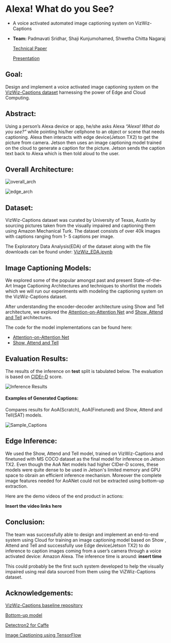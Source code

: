# Alexa! What do you See?
* A voice activated automated image captioning system on VizWiz-Captions</i>

* <b>Team:</b> Padmavati Sridhar, Shaji Kunjumohamed, Shwetha Chitta Nagaraj

    [Technical Paper]()        
    
    [Presentation](https://github.com/shwethacn/W251-Final-Project/blob/master/docs/W251_Final_Project_Presentation.pdf)



## Goal:
Design and implement a voice activated image captioning system on the [VizWiz-Captions dataset](https://vizwiz.org/tasks-and-datasets/image-captioning) harnessing the power of Edge and Cloud Computing.

## Abstract:
Using a person’s Alexa device or app, he/she asks Alexa <i>“Alexa! What do you see?”</i> while pointing his/her cellphone to an object or scene that needs captioning.  Alexa then interacts with edge device(Jetson TX2) to get the picture from camera. Jetson then uses an image captioning model trained on the cloud to generate a caption for the picture. Jetson sends the caption text back to Alexa which is then told aloud to the user. 

## Overall Architecture:

![overall_arch](https://github.com/shwethacn/W251-Final-Project/blob/master/imgs/overall_arch.JPG)

![edge_arch](https://github.com/shwethacn/W251-Final-Project/blob/master/imgs/edge_arch.JPG)

## Dataset:
VizWiz-Captions dataset was curated by University of Texas, Austin by sourcing pictures taken from the visually impaired and captioning them using Amazon Mechanical Turk.
The dataset consists of over 40k images with captions ranging from 1- 5 captions per image. 

The Exploratory Data Analysis(EDA) of the dataset along with the file downloads can be found under: [VizWiz_EDA.ipynb](https://github.com/shwethacn/W251-Final-Project/tree/master/EDA)

## Image Captioning Models:
We explored some of the popular amongst past and present State-of-the-Art Image Captioning Architectures and techniques to shortlist the models which we will run our experiments with modeling the captioning system on the VizWiz-Captions dataset.

After understanding the encoder-decoder architecture using Show and Tell architecture, we explored the [Attention-on-Attention Net](https://arxiv.org/abs/1908.06954) and [Show, Attend and Tell](https://arxiv.org/abs/1502.03044) architectures.

The code for the model implementations can be found here:

* [Attention-on-Attention Net](https://github.com/shwethacn/W251-Final-Project/tree/master/AoA)
* [Show, Attend and Tell](https://github.com/shwethacn/W251-Final-Project/tree/master/Show_Attend_Tell)

## Evaluation Results:

The results of the inference on <b>test</b> split is tabulated below. The evaluation is based on [CIDEr-D](https://arxiv.org/abs/1411.5726) score.

![Inference Results](https://github.com/shwethacn/W251-Final-Project/blob/master/imgs/inference_results.JPG)

#### Examples of Generated Captions:

Compares results for AoA(Scratch), AoA(Finetuned) and Show, Attend and Tell(SAT) models. 

![Sample_Captions](https://github.com/shwethacn/W251-Final-Project/blob/master/imgs/sample_test_captions.JPG)

## Edge Inference:

We used the Show, Attend and Tell model, trained on VizWiz-Captions and finetuned with MS COCO dataset as the final model for inference on Jetson TX2. Even though the AoA Net models had higher CIDer-D scores, these models were quite dense to be used in Jetson's limited memory and GPU space to obrain an efficient inference mechanism. Moreover the complete image features needed for AoANet could not be extracted using bottom-up extraction. 

Here are the demo videos of the end product in actions:

<b>Insert the video links here </b>

## Conclusion:

The team was successfully able to design and implement an end-to-end system using Cloud for training an image captioning model based on Show , Attend and Tell and successfully use Edge device(Jetson TX2) to do inference to caption images coming from a user’s camera through a voice activated device: Amazon Alexa. The inference time is around: <b>insert time</b>

This could probably be the first such system developed to help the visually impaired using real data sourced from them using the ViZWiz-Captions dataset. 

## Acknowledgements:

[VizWiz-Captions baseline repository](https://github.com/Yinan-Zhao/AoANet_VizWiz)

[Bottom-up model](https://github.com/peteanderson80/bottom-up-attention)

[Detectron2 for Caffe](https://github.com/MILVLG/bottom-up-attention.pytorch)

[Image Captioning using TensorFlow](https://www.tensorflow.org/tutorials/text/image_captioning)














